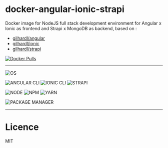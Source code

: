 # docker-angular-ionic-strapi

Docker image for NodeJS full stack development environment for Angular x Ionic as frontend and Strapi x MongoDB as backend, based on :
 * [gilhardl/angular](https://github.com/gilhardl/docker-angular)
 * [gilhardl/ionic](https://github.com/gilhardl/docker-ionic)
 * [gilhardl/strapi](https://github.com/gilhardl/docker-strapi)

[![Docker Pulls](https://img.shields.io/docker/pulls/gilhardl/angular-ionic-strapi.svg?style=flat-square&label=PULLS)](https://hub.docker.com/r/gilhardl/angular-ionic-strapi/)

---

![OS](https://img.shields.io/static/v1.svg?style=flat-square&label=OS&message=Linux%20Alpine)

![ANGULAR CLI](https://img.shields.io/npm/v/@angular/cli.svg?style=flat-square&label=ANGULAR%20CLI)
![IONIC CLI](https://img.shields.io/npm/v/ionic.svg?style=flat-square&label=IONIC%20CLI)
![STRAPI](https://img.shields.io/npm/v/strapi/alpha.svg?style=flat-square&label=STRAPI&color=blue)

![NODE](https://img.shields.io/npm/v/node/lts.svg?style=flat-square&label=NODE)
![NPM](https://img.shields.io/npm/v/npm/lts.svg?style=flat-square&label=NPM)
![YARN](https://img.shields.io/npm/v/yarn/latest.svg?style=flat-square&label=YARN)

![PACKAGE MANAGER](https://img.shields.io/static/v1.svg?style=flat-square&label=PACKAGE%20MANAGER&message=Yarn)

---

# Licence

MIT
